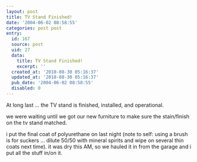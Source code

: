 ```yaml
---
layout: post
title: TV Stand Finished!
date: '2004-06-02 08:58:55'
categories: post post
entry:
  id: 167
  source: post
  uid: 27
  data:
    title: TV Stand Finished!
    excerpt: ''
  created_at: '2010-08-30 05:16:37'
  updated_at: '2010-08-30 05:16:37'
  pub_date: '2004-06-02 08:58:55'
  disabled: 0
---
```

At long last ... the TV stand is finished, installed,
and operational.

we were waiting until we got our new furniture to make
sure the stain/finish on the tv stand matched.  

i put the final coat of polyurethane on last night
(note to self: using a brush is for suckers ... dilute
50/50 with mineral spirits and wipe on several thin
coats next time).  it was dry this AM, so we hauled it
in from the garage and i put all the stuff in/on it.
